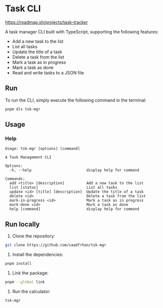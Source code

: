 # Task CLI

https://roadmap.sh/projects/task-tracker

A task manager CLI built with TypeScript, supporting the following features:
- Add a new task to the list
- List all tasks
- Update the title of a task
- Delete a task from the list
- Mark a task as in progress
- Mark a task as done
- Read and write tasks to a JSON file

## Run

To run the CLI, simply execute the following command in the terminal:

```bash
pnpm dlx tsk-mgr
```

## Usage

### Help

```
Usage: tsk-mgr [options] [command]

A Task Management CLI

Options:
  -h, --help                         display help for command

Commands:
  add <title> [description]          Add a new task to the list
  list [status]                      List all tasks
  update <id> [title] [description]  Update the title of a task
  delete <id>                        Delete a task from the list
  mark-in-progress <id>              Mark a task as in progress
  mark-done <id>                     Mark a task as done
  help [command]                     display help for command
```

## Run locally

1. Clone the repository:

```bash
git clone https://github.com/saadfrhan/tsk-mgr
```

1. Install the dependencies:

```bash
pnpm install
```

1. Link the package:

```bash
pnpm --global link
```

1. Run the calculator:

```bash
tsk-mgr
```

